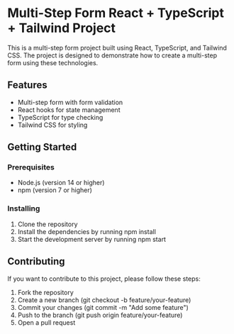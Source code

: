 # Multi-Step Form React + TypeScript + Tailwind Project
This is a multi-step form project built using React, TypeScript, and Tailwind CSS. The project is designed to demonstrate how to create a multi-step form using these technologies.

## Features
* Multi-step form with form validation
* React hooks for state management
* TypeScript for type checking
* Tailwind CSS for styling
## Getting Started
### Prerequisites
* Node.js (version 14 or higher)
* npm (version 7 or higher)
### Installing
1. Clone the repository
2. Install the dependencies by running npm install
3. Start the development server by running npm start

## Contributing
If you want to contribute to this project, please follow these steps:

1. Fork the repository
2. Create a new branch (git checkout -b feature/your-feature)
3. Commit your changes (git commit -m "Add some feature")
4. Push to the branch (git push origin feature/your-feature)
5. Open a pull request
